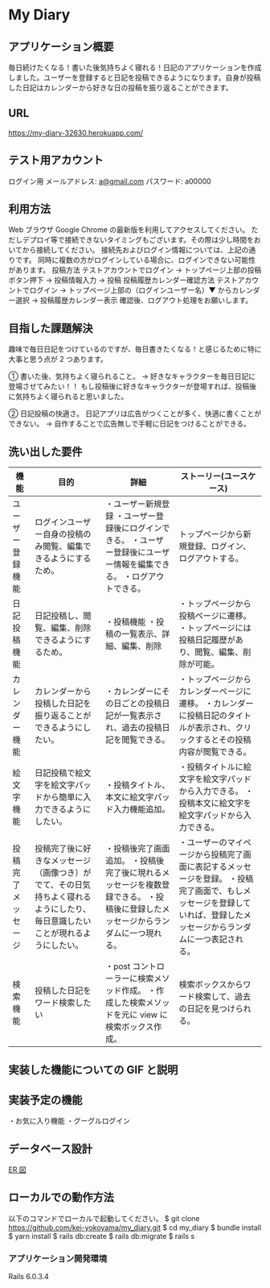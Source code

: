 # My Diary

## アプリケーション概要

毎日続けたくなる！書いた後気持ちよく寝れる！日記のアプリケーションを作成しました。ユーザーを登録すると日記を投稿できるようになります。自身が投稿した日記はカレンダーから好きな日の投稿を振り返ることができます。

## URL

https://my-diary-32630.herokuapp.com/

## テスト用アカウント

ログイン用
メールアドレス: a@gmail.com
パスワード: a00000

## 利用方法

Web ブラウザ Google Chrome の最新版を利用してアクセスしてください。
ただしデプロイ等で接続できないタイミングもございます。その際は少し時間をおいてから接続してください。
接続先およびログイン情報については、上記の通りです。
同時に複数の方がログインしている場合に、ログインできない可能性があります。
投稿方法
テストアカウントでログイン → トップページ上部の投稿ボタン押下 → 投稿情報入力 → 投稿
投稿履歴カレンダー確認方法
テストアカウントでログイン → トップページ上部の（ログインユーザー名）▼ からカレンダー選択 → 投稿履歴カレンダー表示
確認後、ログアウト処理をお願いします。

## 目指した課題解決

趣味で毎日日記をつけているのですが、毎日書きたくなる！と感じるために特に大事と思う点が 2 つあります。

① 書いた後、気持ちよく寝られること。
→ 好きなキャラクターを毎日日記に登場させてみたい！！
もし投稿後に好きなキャラクターが登場すれば、投稿後に気持ちよく寝られると思いました。

② 日記投稿の快適さ。
日記アプリは広告がつくことが多く、快適に書くことができない。
→ 自作することで広告無しで手軽に日記をつけることができる。

## 洗い出した要件

| 機能               | 目的                                                                                                                         | 詳細                                                                                                                             | ストーリー(ユースケース)                                                                                                                                              |
| ------------------ | ---------------------------------------------------------------------------------------------------------------------------- | -------------------------------------------------------------------------------------------------------------------------------- | --------------------------------------------------------------------------------------------------------------------------------------------------------------------- |
| ユーザー登録機能   | ログインユーザー自身の投稿のみ閲覧、編集できるようにするため。                                                               | ・ユーザー新規登録 ・ユーザー登録後にログインできる。 ・ユーザー登録後にユーザー情報を編集できる。 ・ログアウトできる。          | トップページから新規登録、ログイン、ログアウトする。                                                                                                                  |
| 日記投稿機能       | 日記投稿し、閲覧、編集、削除できるようにするため。                                                                           | ・投稿機能 ・投稿の一覧表示、詳細、編集、削除                                                                                    | ・トップページから投稿ページに遷移。 ・トップページには投稿日記履歴があり、閲覧、編集、削除が可能。                                                                   |
| カレンダー機能     | カレンダーから投稿した日記を振り返ることができるようにしたい。                                                               | ・カレンダーにその日ごとの投稿日記が一覧表示され、過去の投稿日記を閲覧できる。                                                   | ・トップページからカレンダーページに遷移。 ・カレンダーに投稿日記のタイトルが表示され、クリックするとその投稿内容が閲覧できる。                                       |
| 絵文字機能         | 日記投稿で絵文字を絵文字パッドから簡単に入力できるようにしたい。                                                             | ・投稿タイトル、本文に絵文字パッド入力機能追加。                                                                                 | ・投稿タイトルに絵文字を絵文字パッドから入力できる。 ・投稿本文に絵文字を絵文字パッドから入力できる。                                                                 |
| 投稿完了メッセージ | 投稿完了後に好きなメッセージ（画像つき）がでて、その日気持ちよく寝れるようにしたり、毎日意識したいことが現れるようにしたい。 | ・投稿後完了画面追加。 ・投稿後完了後に現れるメッセージを複数登録できる。 ・投稿後に登録したメッセージからランダムに一つ現れる。 | ・ユーザーのマイページから投稿完了画面に表記するメッセージを登録。 ・投稿完了画面で、もしメッセージを登録していれば、登録したメッセージからランダムに一つ表記される。 |
| 検索機能           | 投稿した日記をワード検索したい                                                                                               | ・post コントローラーに検索メソッド作成。 ・作成した検索メソッドを元に view に検索ボックス作成。                                 | 検索ボックスからワード検索して、過去の日記を見つけられる。                                                                                                            |

## 実装した機能についての GIF と説明

## 実装予定の機能

・お気に入り機能
・グーグルログイン

## データベース設計

[ER 図](../public/images/ER.png)

## ローカルでの動作方法

以下のコマンドでローカルで起動してください。
$ git clone https://github.com/kei-yokoyama/my_diary.git
$ cd my_diary
$ bundle install
$ yarn install
$ rails db:create
$ rails db:migrate
$ rails s

### アプリケーション開発環境

Rails 6.0.3.4
